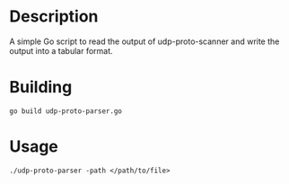 # Description

A simple Go script to read the output of udp-proto-scanner and write the output into a tabular format.

# Building

```
go build udp-proto-parser.go
```

# Usage

```
./udp-proto-parser -path </path/to/file>
```
